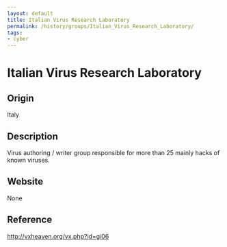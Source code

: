 ```yaml
---
layout: default
title: Italian Virus Research Laboratory
permalink: /history/groups/Italian_Virus_Research_Laboratory/
tags:
- cyber
---
```


Italian Virus Research Laboratory
=================================

Origin
------
Italy

Description
-----------
Virus authoring / writer group responsible for more than 25 mainly hacks of known viruses.

Website
-------
None

Reference
---------
http://vxheaven.org/vx.php?id=gi06
